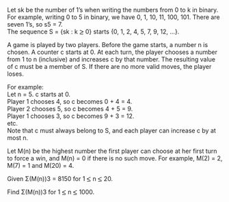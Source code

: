   <p>  Let sk be the number of 1&rsquo;s when writing the numbers from 0 to k in binary.<br />  For example, writing 0 to 5 in binary, we have 0, 1, 10, 11, 100, 101. There are seven 1&rsquo;s, so s5 = 7.<br />  The sequence S = {sk : k <img src='images/symbol_ge.gif' width='10' height='12' alt='&ge;' border='0' style='vertical-align:middle;' /> 0} starts {0, 1, 2, 4, 5, 7, 9, 12, ...}.<br />  </p>    <p>  A game is played by two players. Before the game starts, a number n is chosen. A counter c starts at 0. At each turn, the player chooses a number from 1 to n (inclusive) and increases c by that number. The resulting value of c must be a member of S. If there are no more valid moves, the player loses.  </p>    <p>  For example:<br />  Let n = 5. c starts at 0.<br />  Player 1 chooses 4, so c becomes 0 + 4 = 4.<br />  Player 2 chooses 5, so c becomes 4 + 5 = 9.<br />  Player 1 chooses 3, so c becomes 9 + 3 = 12.<br />  etc.<br />  Note that c must always belong to S, and each player can increase c by at most n.  </p>    <p>  Let M(n) be the highest number the first player can choose at her first turn to force a win, and M(n) = 0 if there is no such move. For example, M(2) = 2, M(7) = 1 and M(20) = 4.  </p>    <p>  Given &Sigma;(M(n))3 = 8150 for 1 <img src='images/symbol_le.gif' width='10' height='12' alt='&le;' border='0' style='vertical-align:middle;' /> n <img src='images/symbol_le.gif' width='10' height='12' alt='&le;' border='0' style='vertical-align:middle;' /> 20.  </p>    <p>  Find &Sigma;(M(n))3 for 1 <img src='images/symbol_le.gif' width='10' height='12' alt='&le;' border='0' style='vertical-align:middle;' /> n <img src='images/symbol_le.gif' width='10' height='12' alt='&le;' border='0' style='vertical-align:middle;' /> 1000.  </p>  